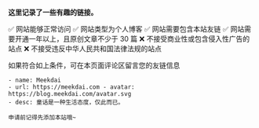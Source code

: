  **这里记录了一些有趣的链接。**
 

 ✅ 网站能够正常访问 ✅ 网站类型为个人博客 ✅ 网站需要包含本站友链 ✅ 网站需要开通一年以上，且原创文章不少于 30 篇 ❌ 不接受商业性或包含侵入性广告的站点 ❌ 不接受违反中华人民共和国法律法规的站点
 
 如果符合如上条件，可在本页面评论区留言您的友链信息
 
 ```
 - name: Meekdai
 - url: https://meekdai.com - avatar: https://blog.meekdai.com/avatar.svg
 - desc: 童话是一种生活态度，仅此而已。
 ```
 ```
 申请前记得先添加本站哦~
 ```
